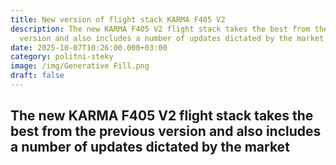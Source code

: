 ```yaml
---
title: New version of flight stack KARMA F405 V2
description: The new KARMA F405 V2 flight stack takes the best from the previous
  version and also includes a number of updates dictated by the market
date: 2025-10-07T10:26:00.000+03:00
category: politni-steky
image: /img/Generative Fill.png
draft: false
---
```

<h2>The new KARMA F405 V2 flight stack takes the best from the previous version and also includes a number of updates dictated by the market</h2>
